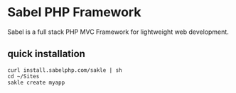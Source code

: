 # Sabel PHP Framework

Sabel is a full stack PHP MVC Framework for lightweight web development.

## quick installation


	curl install.sabelphp.com/sakle | sh
	cd ~/Sites
	sakle create myapp
